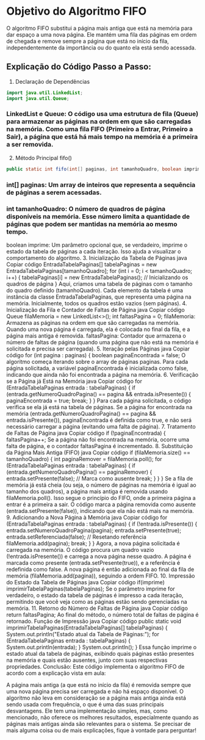 # Objetivo do Algoritmo FIFO
O algoritmo FIFO substitui a página mais antiga que está na memória para dar espaço a uma nova página. Ele mantém uma fila das páginas em ordem de chegada e remove sempre a página que está no início da fila, independentemente da importância ou do quanto ela está sendo acessada.

## Explicação do Código Passo a Passo:
1. Declaração de Dependências

``` java
import java.util.LinkedList;
import java.util.Queue;
```

### LinkedList e Queue: O código usa uma estrutura de fila (Queue) para armazenar as páginas na ordem em que são carregadas na memória. Como uma fila FIFO (Primeiro a Entrar, Primeiro a Sair), a página que está há mais tempo na memória é a primeira a ser removida.
2. Método Principal fifo()

``` java
public static int fifo(int[] paginas, int tamanhoQuadro, boolean imprime) {
```
### int[] paginas: Um array de inteiros que representa a sequência de páginas a serem acessadas.
### int tamanhoQuadro: O número de quadros de página disponíveis na memória. Esse número limita a quantidade de páginas que podem ser mantidas na memória ao mesmo tempo.
boolean imprime: Um parâmetro opcional que, se verdadeiro, imprime o estado da tabela de páginas a cada iteração. Isso ajuda a visualizar o comportamento do algoritmo.
3. Inicialização da Tabela de Páginas
java
Copiar código
EntradaTabelaPaginas[] tabelaPaginas = new EntradaTabelaPaginas[tamanhoQuadro];
for (int i = 0; i < tamanhoQuadro; i++) {
    tabelaPaginas[i] = new EntradaTabelaPaginas();  // Inicializando os quadros de página
}
Aqui, criamos uma tabela de páginas com o tamanho do quadro definido (tamanhoQuadro). Cada elemento da tabela é uma instância da classe EntradaTabelaPaginas, que representa uma página na memória.
Inicialmente, todos os quadros estão vazios (sem páginas).
4. Inicialização da Fila e Contador de Faltas de Página
java
Copiar código
Queue<Integer> filaMemoria = new LinkedList<>();
int faltasPagina = 0;
filaMemoria: Armazena as páginas na ordem em que são carregadas na memória. Quando uma nova página é carregada, ela é colocada no final da fila, e a página mais antiga é removida.
faltasPagina: Contador que armazena o número de faltas de página (quando uma página que não está na memória é solicitada e precisa ser carregada).
5. Iteração pelas Páginas
java
Copiar código
for (int pagina : paginas) {
    boolean paginaEncontrada = false;
O algoritmo começa iterando sobre o array de páginas paginas. Para cada página solicitada, a variável paginaEncontrada é inicializada como false, indicando que ainda não foi encontrada a página na memória.
6. Verificação se a Página já Está na Memória
java
Copiar código
for (EntradaTabelaPaginas entrada : tabelaPaginas) {
    if (entrada.getNumeroQuadroPagina() == pagina && entrada.isPresente()) {
        paginaEncontrada = true;
        break;
    }
}
Para cada página solicitada, o código verifica se ela já está na tabela de páginas. Se a página for encontrada na memória (entrada.getNumeroQuadroPagina() == pagina && entrada.isPresente()), paginaEncontrada é definida como true, e não será necessário carregar a página (evitando uma falta de página).
7. Tratamento de Faltas de Página
java
Copiar código
if (!paginaEncontrada) {
    faltasPagina++;
Se a página não foi encontrada na memória, ocorre uma falta de página, e o contador faltasPagina é incrementado.
8. Substituição da Página Mais Antiga (FIFO)
java
Copiar código
if (filaMemoria.size() == tamanhoQuadro) {
    int paginaRemover = filaMemoria.poll();
    for (EntradaTabelaPaginas entrada : tabelaPaginas) {
        if (entrada.getNumeroQuadroPagina() == paginaRemover) {
            entrada.setPresente(false);  // Marca como ausente
            break;
        }
    }
}
Se a fila de memória já está cheia (ou seja, o número de páginas na memória é igual ao tamanho dos quadros), a página mais antiga é removida usando filaMemoria.poll(). Isso segue o princípio do FIFO, onde a primeira página a entrar é a primeira a sair.
O código marca a página removida como ausente (entrada.setPresente(false)), indicando que ela não está mais na memória.
9. Adicionando a Nova Página à Memória
java
Copiar código
for (EntradaTabelaPaginas entrada : tabelaPaginas) {
    if (!entrada.isPresente()) {
        entrada.setNumeroQuadroPagina(pagina);
        entrada.setPresente(true);
        entrada.setReferenciada(false);  // Resetando referência
        filaMemoria.add(pagina);
        break;
    }
}
Agora, a nova página solicitada é carregada na memória. O código procura um quadro vazio (!entrada.isPresente()) e carrega a nova página nesse quadro. A página é marcada como presente (entrada.setPresente(true)), e a referência é redefinida como false.
A nova página é então adicionada ao final da fila de memória (filaMemoria.add(pagina)), seguindo a ordem FIFO.
10. Impressão do Estado da Tabela de Páginas
java
Copiar código
if(imprime) imprimirTabelaPaginas(tabelaPaginas);
Se o parâmetro imprime for verdadeiro, o estado da tabela de páginas é impresso a cada iteração, permitindo que você veja como as páginas estão sendo gerenciadas na memória.
11. Retorno do Número de Faltas de Página
java
Copiar código
return faltasPagina;
Ao final do método, o número total de faltas de página é retornado.
Função de Impressão
java
Copiar código
public static void imprimirTabelaPaginas(EntradaTabelaPaginas[] tabelaPaginas) {
    System.out.println("Estado atual da Tabela de Páginas:");
    for (EntradaTabelaPaginas entrada : tabelaPaginas) {
        System.out.println(entrada);
    }
    System.out.println();
}
Essa função imprime o estado atual da tabela de páginas, exibindo quais páginas estão presentes na memória e quais estão ausentes, junto com suas respectivas propriedades.
Conclusão:
Este código implementa o algoritmo FIFO de acordo com a explicação vista em aula:

A página mais antiga (a que está no início da fila) é removida sempre que uma nova página precisa ser carregada e não há espaço disponível.
O algoritmo não leva em consideração se a página mais antiga ainda está sendo usada com frequência, o que é uma das suas principais desvantagens.
Ele tem uma implementação simples, mas, como mencionado, não oferece os melhores resultados, especialmente quando as páginas mais antigas ainda são relevantes para o sistema.
Se precisar de mais alguma coisa ou de mais explicações, fique à vontade para perguntar!

